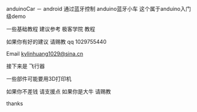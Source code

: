 anduinoCar － android 通过蓝牙控制 anduino蓝牙小车 
    这个属于anduino入门级demo


一些基础教程 建议参考 极客学院 教程

如果你有好的建议 请赐教 
qq 1029755440 

Email kylinhuang1029@sina.cn

接下来是 飞行器

一些部件可能要用3D打印机 

如果你不差钱 请支援点
如果你是大牛 请赐教

thanks




